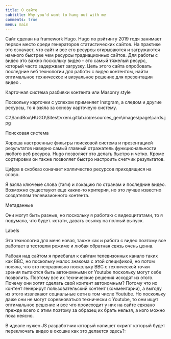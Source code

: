 ```yaml
---
title: О сайте
subtitle: Why you'd want to hang out with me
comments: true
menu: main
---
```



Сайт сделан на framework Hugo. Hugo по рэйтингу 2019 годя занимает первон место среди генераторов статистических сайтов. На практике это означает, что сайт и все его ресурсы открываются и загружаются намного быстрее чем ресурсы традиационных сайтов. Для работы с видео это важно поскольку видео - это самый тяжелый ресурс, который часто задержвает загрузку.  Цель этого сайта опробовать последние веб технологии для работы с видео контентом, найти оптимальное техническое и  визуальное решение для презентации видео .


Карточная система разбивки контента или Masonry style

Поскольку карточки с успехом применяет Instgram, а следом и другие ресурсы, то я взяла за основу карточеую систему.


C:\SandBox\HUGO\Sites\tvxeni.gitlab.io\resources\_gen\images\page\cards.jpg

Поисковая система

Хороша настроенные фильтры поисковой система и презентацией результатов наверно самый главный отражатель функциональности любого веб ресурса. Hugo  позволяет это делать быстро и четко. Кроме сортировки он также позволяет быстро настроить счетчик результатов.

Цифра в скобказ означает колличество ресурсов приходящися на  слово.


Я взяла ключеые слова (тэги) и локацию по странам и последние видео.  Возможно существуют еще какие-то критерии, но это лучше известно создателям телевизионного контента.

Метаданные

Они могут быть разные, но поскольку я работаю с видеоцитатами, то я подумала, что будет. кстати, давать ссылку на полный выпуск.

Labels



Эта технология для меня новая, также как и работа с видео поэтому все работает в тестовлм режиме и любая обратная связь очень ценна.

Рабоая над сайтом я приебагал к сайтам телевизонных канало таких как BBC, но поскольку малос знакома с этой спецификой, но потом поняла, что это неправильно поскольку BBC с технической точки зрения пытаются быть автономными от Youtube поскольку могут себе позволить. Поэтому все их технические решения исходят из этого. Почему они хотят сделать свой контент автономным?
Потому что их контент генерирут пользовательский контент (комментарии), а выгоду из этого извлекают социальные сети в том числе Youtube. Но поскольку даже они не могут соревноваться технически с Youtube, то они ищут оптимальное решение и все что происходит у них на сайте связано прежде всего с этим поэтому за образец их брать нельзя, а кого можно пока неясно.

В идеале нужен JS разработчик который напишет скрипт который будет переключать видео в окошке как это делается здесь?:
